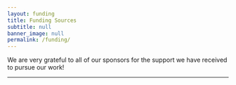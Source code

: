 ```yaml
---
layout: funding
title: Funding Sources
subtitle: null
banner_image: null
permalink: /funding/
---
```


We are very grateful to all of our sponsors for the 
support we have received to pursue our work!  

------------
